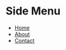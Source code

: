 # Side Menu

* [Home](index.md)
* [About](about.md)
* [Contact](contact.md)

<style>
.menu {
  border: 1px solid black;
  padding: 10px;
}
</style>
